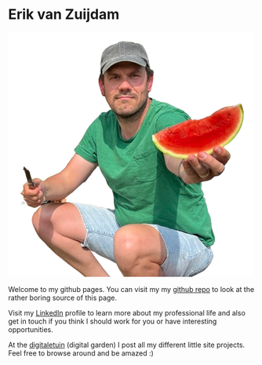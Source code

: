 # Erik van Zuijdam

![Image of Erik](erik-removebg-preview.png)

Welcome to my github pages. You can visit my my [github repo](https://github.com/Zuijdam/) to look at the rather boring source of this page.

Visit my [LinkedIn](https://www.linkedin.com/in/zuijdam) profile to learn more about my professional life and also get in touch if you think I should work for you or have interesting opportunities.

At the [digitaletuin](https://www.dedigitaletuin.nl) (digital garden) I post all my different little site projects. Feel free to browse around and be amazed :)
